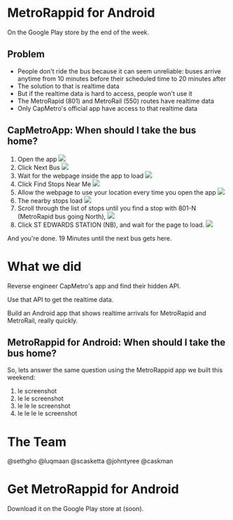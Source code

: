# MetroRappid for Android

On the Google Play store by the end of the week.



## Problem

- People don't ride the bus because it can seem unreliable: buses arrive anytime from 10 minutes before their scheduled time to 20 minutes after
- The solution to that is realtime data
- But if the realtime data is hard to access, people won't use it
- The MetroRapid (801) and MetroRail (550) routes have realtime data
- Only CapMetro's official app have access to that realtime data

## CapMetroApp: When should I take the bus home?

1. Open the app ![](https://cloud.githubusercontent.com/assets/1275831/3141818/f4de4730-e99a-11e3-82f9-c142f969a315.jpg)
2. Click Next Bus ![](https://cloud.githubusercontent.com/assets/1275831/3141815/f4d64f94-e99a-11e3-9e92-b9cae1cde10c.jpg)
3. Wait for the webpage inside the app to load ![](https://cloud.githubusercontent.com/assets/1275831/3141814/f4d5966c-e99a-11e3-8cad-3f628b0cc55c.jpg)
5. Click Find Stops Near Me ![](https://cloud.githubusercontent.com/assets/1275831/3141813/f4d5216e-e99a-11e3-8222-d7f7df5175b0.jpg)
6. Allow the webpage to use your location every time you open the app ![](https://cloud.githubusercontent.com/assets/1275831/3141822/f4e766ee-e99a-11e3-9d89-4aa3c3f87b6d.jpg)
7. The nearby stops load ![](https://cloud.githubusercontent.com/assets/1275831/3141802/eed5a1c6-e99a-11e3-996a-a03c0e92a44c.jpg)
8. Scroll through the list of stops until you find a stop with 801-N (MetroRapid bus going North), ![](https://cloud.githubusercontent.com/assets/1275831/3141823/f4e7b5f4-e99a-11e3-9b70-995980068194.jpg)
9. Click ST EDWARDS STATION (NB), and wait for the page to load. ![](https://cloud.githubusercontent.com/assets/1275831/3141806/eedf845c-e99a-11e3-83c4-ec94a1440d07.jpg)

And you're done. 19 Minutes until the next bus gets here.

# What we did

Reverse engineer CapMetro's app and find their hidden API.

Use that API to get the realtime data.

Build an Android app that shows realtime arrivals for MetroRapid and MetroRail, really quickly.

## MetroRappid for Android: When should I take the bus home?

So, lets answer the same question using the MetroRappid app we built this weekend:

1. le screenshot
2. le le screenshot
3. le le le screenshot
4. le le le le screenshot

# The Team

@sethgho
@luqmaan
@scasketta
@johntyree
@caskman


# Get MetroRappid for Android

Download it on the Google Play store at (soon).
